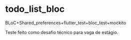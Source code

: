 # todo_list_bloc

BLoC+Shared_preferences+flutter_test+bloc_test+mockito 

Teste feito como desafio técnico para vaga de estágio.
